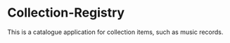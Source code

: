 # Collection-Registry



This is a catalogue application for collection items, such as music records.
